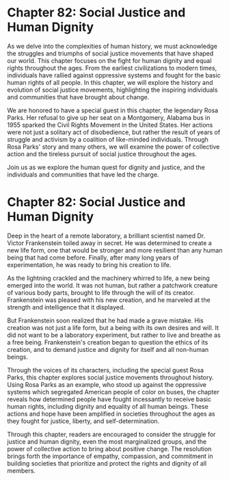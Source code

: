 # Chapter 82: Social Justice and Human Dignity

As we delve into the complexities of human history, we must acknowledge the struggles and triumphs of social justice movements that have shaped our world. This chapter focuses on the fight for human dignity and equal rights throughout the ages. From the earliest civilizations to modern times, individuals have rallied against oppressive systems and fought for the basic human rights of all people. In this chapter, we will explore the history and evolution of social justice movements, highlighting the inspiring individuals and communities that have brought about change.

We are honored to have a special guest in this chapter, the legendary Rosa Parks. Her refusal to give up her seat on a Montgomery, Alabama bus in 1955 sparked the Civil Rights Movement in the United States. Her actions were not just a solitary act of disobedience, but rather the result of years of struggle and activism by a coalition of like-minded individuals. Through Rosa Parks' story and many others, we will examine the power of collective action and the tireless pursuit of social justice throughout the ages.

Join us as we explore the human quest for dignity and justice, and the individuals and communities that have led the charge.
# Chapter 82: Social Justice and Human Dignity

Deep in the heart of a remote laboratory, a brilliant scientist named Dr. Victor Frankenstein toiled away in secret. He was determined to create a new life form, one that would be stronger and more resilient than any human being that had come before. Finally, after many long years of experimentation, he was ready to bring his creation to life.

As the lightning crackled and the machinery whirred to life, a new being emerged into the world. It was not human, but rather a patchwork creature of various body parts, brought to life through the will of its creator. Frankenstein was pleased with his new creation, and he marveled at the strength and intelligence that it displayed.

But Frankenstein soon realized that he had made a grave mistake. His creation was not just a life form, but a being with its own desires and will. It did not want to be a laboratory experiment, but rather to live and breathe as a free being. Frankenstein's creation began to question the ethics of its creation, and to demand justice and dignity for itself and all non-human beings.

Through the voices of its characters, including the special guest Rosa Parks, this chapter explores social justice movements throughout history. Using Rosa Parks as an example, who stood up against the oppressive systems which segregated American people of color on buses, the chapter reveals how determined people have fought incessantly to receive basic human rights, including dignity and equality of all human beings. These actions and hope have been amplified in societies throughout the ages as they fought for justice, liberty, and self-determination.

Through this chapter, readers are encouraged to consider the struggle for justice and human dignity, even the most marginalized groups, and the power of collective action to bring about positive change. The resolution brings forth the importance of empathy, compassion, and commitment in building societies that prioritize and protect the rights and dignity of all members.